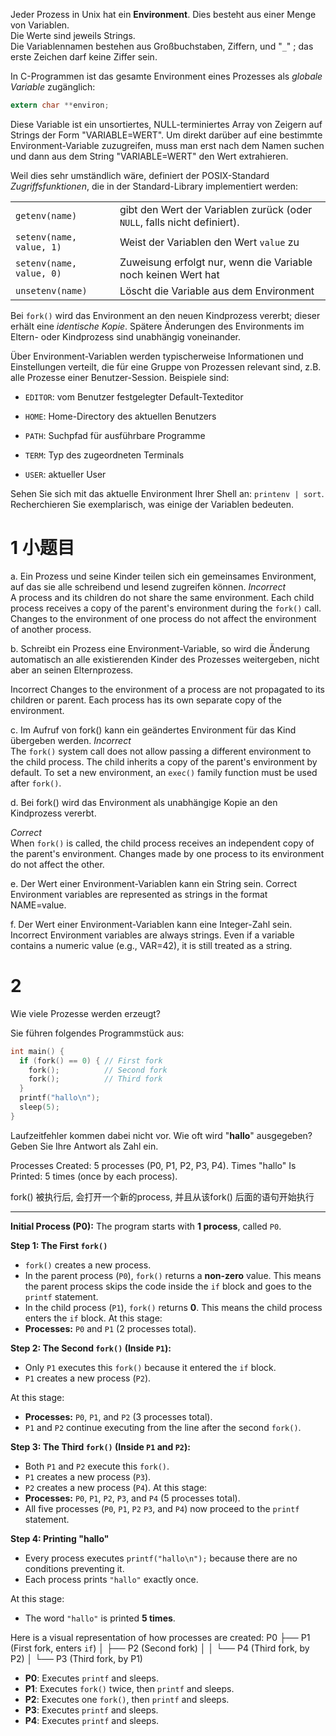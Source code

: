 

Jeder Prozess in Unix hat ein **Environment**. Dies besteht aus einer Menge von Variablen.  
Die Werte sind jeweils Strings.  
Die Variablennamen bestehen aus Großbuchstaben, Ziffern, und "`_`" ; das erste Zeichen darf keine Ziffer sein.

In C-Programmen ist das gesamte Environment eines Prozesses als _globale Variable_ zugänglich:

```c
extern char **environ;
```


Diese Variable ist ein unsortiertes, NULL-terminiertes Array von Zeigern auf Strings der Form "VARIABLE=WERT". Um direkt darüber auf eine bestimmte Environment-Variable zuzugreifen, muss man erst nach dem Namen suchen und dann aus dem String "VARIABLE=WERT" den Wert extrahieren.

Weil dies sehr umständlich wäre, definiert der POSIX-Standard _Zugriffsfunktionen_, die in der Standard-Library implementiert werden:

|   |   |
|---|---|
|`getenv(name)`|gibt den Wert der Variablen zurück (oder `NULL`, falls nicht definiert).|
|`setenv(name, value, 1)`|Weist der Variablen den Wert `value` zu|
|`setenv(name, value, 0)`|Zuweisung erfolgt nur, wenn die Variable noch keinen Wert hat|
|`unsetenv(name)`|Löscht die Variable aus dem Environment|

Bei `fork()` wird das Environment an den neuen Kindprozess vererbt; dieser erhält eine _identische Kopie_. Spätere Änderungen des Environments im Eltern- oder Kindprozess sind unabhängig voneinander.

Über Environment-Variablen werden typischerweise Informationen und Einstellungen verteilt, die für eine Gruppe von Prozessen relevant sind, z.B. alle Prozesse einer Benutzer-Session. Beispiele sind:

- `EDITOR`: vom Benutzer festgelegter Default-Texteditor
    
- `HOME`: Home-Directory des aktuellen Benutzers
    
- `PATH`: Suchpfad für ausführbare Programme
    
- `TERM`: Typ des zugeordneten Terminals
    
- `USER`: aktueller User

Sehen Sie sich mit das aktuelle Environment Ihrer Shell an: `printenv | sort`. Recherchieren Sie exemplarisch, was einige der Variablen bedeuten.


# 1 小题目 


a. Ein Prozess und seine Kinder teilen sich ein gemeinsames Environment, auf das sie alle schreibend und lesend zugreifen können.
_Incorrect_  
A process and its children do not share the same environment. Each child process receives a copy of the parent's environment during the `fork()` call. Changes to the environment of one process do not affect the environment of another process.


b.
Schreibt ein Prozess eine Environment-Variable, so wird die Änderung automatisch an alle existierenden Kinder des Prozesses weitergeben, nicht aber an seinen Elternprozess.

Incorrect
Changes to the environment of a process are not propagated to its children or parent. Each process has its own separate copy of the environment.


c. Im Aufruf von fork() kann ein geändertes Environment für das Kind übergeben werden.
_Incorrect_  
The `fork()` system call does not allow passing a different environment to the child process. The child inherits a copy of the parent's environment by default. To set a new environment, an `exec()` family function must be used after `fork()`.


d. Bei fork() wird das Environment als unabhängige Kopie an den Kindprozess vererbt.

_Correct_  
When `fork()` is called, the child process receives an independent copy of the parent's environment. Changes made by one process to its environment do not affect the other.


e. Der Wert einer Environment-Variablen kann ein String sein.
Correct
Environment variables are represented as strings in the format NAME=value.

f. Der Wert einer Environment-Variablen kann eine Integer-Zahl sein.
Incorrect
Environment variables are always strings. Even if a variable contains a numeric value (e.g., VAR=42), it is still treated as a string.


# 2 #
Wie viele Prozesse werden erzeugt?  

Sie führen folgendes Programmstück aus:  

```c
int main() { 
  if (fork() == 0) { // First fork
    fork();          // Second fork
    fork();          // Third fork
  }
  printf("hallo\n");
  sleep(5);
}
```

Laufzeitfehler kommen dabei nicht vor. Wie oft wird "**hallo**" ausgegeben?  
Geben Sie Ihre Antwort als Zahl ein.

Processes Created: 5 processes (P0, P1, P2, P3, P4).
Times "hallo" Is Printed: 5 times (once by each process).

fork() 被执行后, 会打开一个新的process, 并且从该fork() 后面的语句开始执行 

---

**Initial Process (P0):**
The program starts with **1 process**, called `P0`.


**Step 1: The First `fork()`**
- `fork()` creates a new process.
- In the parent process (`P0`), `fork()` returns a **non-zero** value. This means the parent process skips the code inside the `if` block and goes to the `printf` statement.
- In the child process (`P1`), `fork()` returns **0**. This means the child process enters the `if` block.
At this stage:
- **Processes:** `P0` and `P1` (2 processes total).


**Step 2: The Second `fork()` (Inside `P1`):**
- Only `P1` executes this `fork()` because it entered the `if` block.
- `P1` creates a new process (`P2`).

At this stage:
- **Processes:** `P0`, `P1`, and `P2` (3 processes total).
- `P1` and `P2` continue executing from the line after the second `fork()`.

 
 **Step 3: The Third `fork()` (Inside `P1` and `P2`):**
- Both `P1` and `P2` execute this `fork()`.
- `P1` creates a new process (`P3`).
- `P2` creates a new process (`P4`).
At this stage:
- **Processes:** `P0`, `P1`, `P2`, `P3`, and `P4` (5 processes total).
- All five processes (`P0`, `P1`, `P2` `P3`, and `P4`) now proceed to the `printf` statement.

 
 **Step 4: Printing "hallo"**
- Every process executes `printf("hallo\n");` because there are no conditions preventing it.
- Each process prints `"hallo"` exactly once.

At this stage:
- The word `"hallo"` is printed **5 times**.



Here is a visual representation of how processes are created:
P0
 ├── P1 (First fork, enters `if`)
 │    ├── P2 (Second fork)
 │    │    └── P4 (Third fork, by P2)
 │    └── P3 (Third fork, by P1)

- **P0**: Executes `printf` and sleeps.
- **P1**: Executes `fork()` twice, then `printf` and sleeps.
- **P2**: Executes one `fork()`, then `printf` and sleeps.
- **P3**: Executes `printf` and sleeps.
- **P4**: Executes `printf` and sleeps.